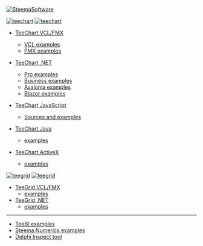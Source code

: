 
[![SteemaSoftware](https://user-images.githubusercontent.com/1788228/148072537-782b51e0-02f4-45dc-a28c-9d7c590c5cc3.png)](https://www.steema.com)

[![teechart](https://user-images.githubusercontent.com/1788228/148073705-b97d1b13-11b1-46c1-9cf0-dcfe282214f4.png)](https://www.steema.com#gh-light-mode-only)
[![teechart](https://github-production-user-asset-6210df.s3.amazonaws.com/1788228/274165678-7062ed4e-15a6-4ba2-a263-6ead80000cef.png)](https://www.steema.com#gh-dark-mode-only)

- [TeeChart VCL/FMX](https://www.steema.com/product/vcl)
  - [VCL examples](https://github.com/Steema/TeeChart-VCL-FMX-Samples/tree/main/VCL)
  - [FMX examples](https://github.com/Steema/TeeChart-VCL-FMX-Samples/tree/main/FMX)
- [TeeChart .NET](https://www.steema.com/product/net)

  - [Pro examples](https://github.com/Steema/TeeChart-NET-Pro-Samples)
  - [Business examples](https://github.com/Steema/TeeChart-NET-Business-Samples)
  - [Avalonia examples](https://github.com/Steema/TeeChart-Avalonia-Samples)
  - [Blazor examples](https://github.com/Steema/TeeChart-NET-Pro-Samples/tree/main/Blazor)

- [TeeChart JavaScript](https://www.steema.com/product/html5)
  - [Sources and examples](https://gitlab.com/Steema/teechartjs)
- [TeeChart Java](https://www.steema.com/product/java)
  - [examples](https://github.com/Steema/TeeChart-JAVA-Samples)
- [TeeChart ActiveX](https://www.steema.com/product/ax)
  - [examples](https://github.com/Steema/TeeChart-ActiveX-Samples)

[![teegrid](https://user-images.githubusercontent.com/1788228/148073636-5d5cb38a-e2bb-4472-97c1-f9e7f2283884.png)](https://www.steema.com#gh-light-mode-only)
[![teegrid](https://github-production-user-asset-6210df.s3.amazonaws.com/1788228/274165672-571dba9e-1e06-456a-a5e7-20936dc92256.png)](https://www.steema.com#gh-dark-mode-only)

- [TeeGrid VCL/FMX](https://www.steema.com/product/gridvcl)
  - [examples](https://github.com/Steema/TeeGrid-VCL-FMX-Samples)
- [TeeGrid .NET](https://www.steema.com/product/gridnet)
  - [examples](https://github.com/Steema/TeeGrid-NET-Samples)

---

- [TeeBI examples](https://github.com/Steema/Steema-BI-Samples)
- [Steema Numerics examples](https://github.com/Steema/Steema-Numerics-Samples)
- [Delphi Inspect tool](https://github.com/Steema/Delphi_Inspect)
